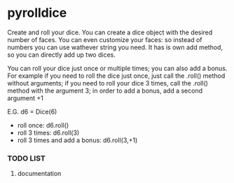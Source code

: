 # pyrolldice
Create and roll your dice.
You can create a dice object with the desired number of faces.
You can even customize your faces: so instead of numbers you can use wathever string you need.
It has is own add method, so you can directly add up two dices.

You can roll your dice just once or multiple times; you can also add a bonus.
For example if you need to roll the dice just once, just call the .roll() method without arguments;
if you need to roll your dice 3 times, call the .roll() method with the argument 3; in order to add a bonus, add a second argument +1

E.G. d6 = Dice(6)
- roll once: d6.roll()
- roll 3 times: d6.roll(3)
- roll 3 times and add a bonus: d6.roll(3,+1)

### TODO LIST
1. documentation
